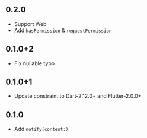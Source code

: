 ## 0.2.0

- Support Web
- Add `hasPermission` & `requestPermission`

## 0.1.0+2

- Fix nullable typo

## 0.1.0+1

- Update constraint to Dart-2.12.0+ and Flutter-2.0.0+

## 0.1.0

- Add `notify(content:)`
